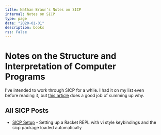 ```yaml
---
title: Nathan Braun's Notes on SICP
internal: Notes on SICP
type: page
date: "2020-01-01"
description: books
rss: False
---
```


# Notes on the Structure and Interpretation of Computer Programs

I've intended to work through SICP for a while. I had it on my list even before
reading it, but [this article](https://archive.ph/uTOol) does a good job of
summing up why.

## All SICP Posts
- [SICP Setup](sicp/setup) - Setting up a Racket REPL with vi style keybindings and the sicp package loaded automatically
